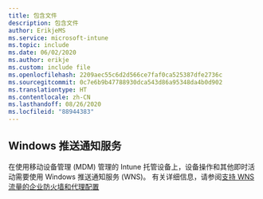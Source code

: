 ```yaml
---
title: 包含文件
description: 包含文件
author: ErikjeMS
ms.service: microsoft-intune
ms.topic: include
ms.date: 06/02/2020
ms.author: erikje
ms.custom: include file
ms.openlocfilehash: 2209aec55c6d2d566ce7faf0ca525387dfe2736c
ms.sourcegitcommit: 0c7e6b9b47788930dca543d86a95348da4b0d902
ms.translationtype: HT
ms.contentlocale: zh-CN
ms.lasthandoff: 08/26/2020
ms.locfileid: "88944383"
---
```

## <a name="windows-push-notification-services"></a>Windows 推送通知服务
在使用移动设备管理 (MDM) 管理的 Intune 托管设备上，设备操作和其他即时活动需要使用 Windows 推送通知服务 (WNS)。 有关详细信息，请参阅[支持 WNS 流量的企业防火墙和代理配置](/windows/uwp/design/shell/tiles-and-notifications/firewall-allowlist-config)